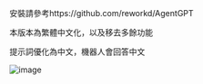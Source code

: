 安裝請參考https://github.com/reworkd/AgentGPT

本版本為繁體中文化，以及移去多餘功能

提示詞優化為中文，機器人會回答中文

![image](https://user-images.githubusercontent.com/66756295/232488263-d380b09c-a491-4354-a061-fe6f28e299db.png)
